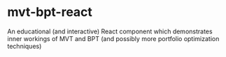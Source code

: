 # mvt-bpt-react
An educational (and interactive) React component which demonstrates inner workings of MVT and BPT (and possibly more portfolio optimization techniques)
